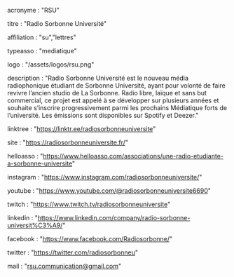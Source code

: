 acronyme : "RSU"

titre : "Radio Sorbonne Université"

affiliation : "su","lettres"

typeasso : "mediatique"

logo : "/assets/logos/rsu.png"

description : "Radio Sorbonne Université est le nouveau média radiophonique étudiant de Sorbonne Université, ayant pour volonté de faire revivre l’ancien studio de La Sorbonne. Radio libre, laïque et sans but commercial, ce projet est appelé à se développer sur plusieurs années et souhaite s’inscrire progressivement parmi les prochains Médiatique forts de l’université. Les émissions sont disponibles sur Spotify et Deezer."

linktree : "https://linktr.ee/radiosorbonneuniversite"

site : "https://radiosorbonneuniversite.fr/"

helloasso : "https://www.helloasso.com/associations/une-radio-etudiante-a-sorbonne-universite"

instagram : "https://www.instagram.com/radiosorbonneuniversite/"

youtube : "https://www.youtube.com/@radiosorbonneuniversite6690"

twitch : "https://www.twitch.tv/radiosorbonneuniversite"

linkedin : "https://www.linkedin.com/company/radio-sorbonne-universit%C3%A9/"

facebook : "https://www.facebook.com/Radiosorbonne/"

twitter : "https://twitter.com/radiosorbonneu"

mail : "rsu.communication@gmail.com"